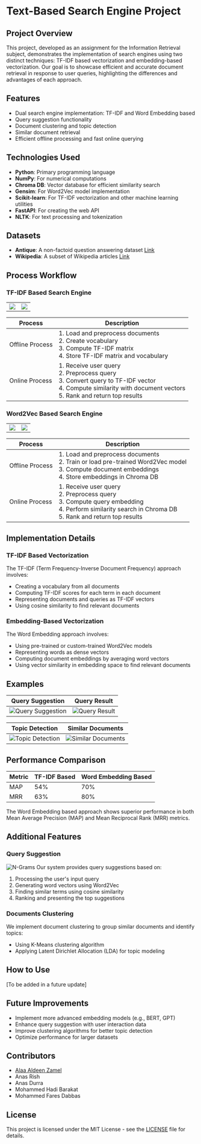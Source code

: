# Text-Based Search Engine Project

## Project Overview

This project, developed as an assignment for the Information Retrieval subject, demonstrates the implementation of search engines using two distinct techniques: TF-IDF based vectorization and embedding-based vectorization. Our goal is to showcase efficient and accurate document retrieval in response to user queries, highlighting the differences and advantages of each approach.

## Features

- Dual search engine implementation: TF-IDF and Word Embedding based
- Query suggestion functionality
- Document clustering and topic detection
- Similar document retrieval
- Efficient offline processing and fast online querying

## Technologies Used

- **Python**: Primary programming language
- **NumPy**: For numerical computations
- **Chroma DB**: Vector database for efficient similarity search
- **Gensim**: For Word2Vec model implementation
- **Scikit-learn**: For TF-IDF vectorization and other machine learning utilities
- **FastAPI**: For creating the web API
- **NLTK**: For text processing and tokenization

## Datasets

- **Antique**: A non-factoid question answering dataset [Link](https://ir-datasets.com/antique.html#antique/train)
- **Wikipedia**: A subset of Wikipedia articles [Link](https://ir-datasets.com/wikir.html#wikir/en1k/training)

## Process Workflow

### TF-IDF Based Search Engine

<table><tr>
<td><img src="tf_of.png" /></td>
<td><img src="tf_on.png" /></td>
</tr></table>

| Process | Description |
|---------|-------------|
| Offline Process | 1. Load and preprocess documents<br>2. Create vocabulary<br>3. Compute TF-IDF matrix<br>4. Store TF-IDF matrix and vocabulary |
| Online Process | 1. Receive user query<br>2. Preprocess query<br>3. Convert query to TF-IDF vector<br>4. Compute similarity with document vectors<br>5. Rank and return top results |

### Word2Vec Based Search Engine

<table><tr>
<td><img src="emb_of.png" /></td>
<td><img src="emb_on.png" /></td>
</tr></table>

| Process | Description |
|---------|-------------|
| Offline Process | 1. Load and preprocess documents<br>2. Train or load pre-trained Word2Vec model<br>3. Compute document embeddings<br>4. Store embeddings in Chroma DB |
| Online Process | 1. Receive user query<br>2. Preprocess query<br>3. Compute query embedding<br>4. Perform similarity search in Chroma DB<br>5. Rank and return top results |


## Implementation Details

### TF-IDF Based Vectorization

The TF-IDF (Term Frequency-Inverse Document Frequency) approach involves:
- Creating a vocabulary from all documents
- Computing TF-IDF scores for each term in each document
- Representing documents and queries as TF-IDF vectors
- Using cosine similarity to find relevant documents

### Embedding-Based Vectorization

The Word Embedding approach involves:
- Using pre-trained or custom-trained Word2Vec models
- Representing words as dense vectors
- Computing document embeddings by averaging word vectors
- Using vector similarity in embedding space to find relevant documents

## Examples

| Query Suggestion | Query Result |
|------------------|--------------|
| ![Query Suggestion](query_suggestion.png) | ![Query Result](query_result.png) |

| Topic Detection | Similar Documents |
|-----------------|-------------------|
| ![Topic Detection](topic_detection.png) | ![Similar Documents](similar_documents.png) |

## Performance Comparison

| Metric | TF-IDF Based | Word Embedding Based |
|--------|--------------|----------------------|
| MAP    | 54%          | 70%                  |
| MRR    | 63%          | 80%                  |

The Word Embedding based approach shows superior performance in both Mean Average Precision (MAP) and Mean Reciprocal Rank (MRR) metrics.

## Additional Features

### Query Suggestion
![N-Grams](n_grams.png)
Our system provides query suggestions based on:
1. Processing the user's input query
2. Generating word vectors using Word2Vec
3. Finding similar terms using cosine similarity
4. Ranking and presenting the top suggestions

### Documents Clustering

We implement document clustering to group similar documents and identify topics:
- Using K-Means clustering algorithm
- Applying Latent Dirichlet Allocation (LDA) for topic modeling

## How to Use

[To be added in a future update]

## Future Improvements

- Implement more advanced embedding models (e.g., BERT, GPT)
- Enhance query suggestion with user interaction data
- Improve clustering algorithms for better topic detection
- Optimize performance for larger datasets

## Contributors

- [Alaa Aldeen Zamel](https://github.com/alaazamelDev)
- Anas Rish
- Anas Durra
- Mohammed Hadi Barakat
- Mohammed Fares Dabbas

## License

This project is licensed under the MIT License - see the [LICENSE](LICENSE) file for details.
